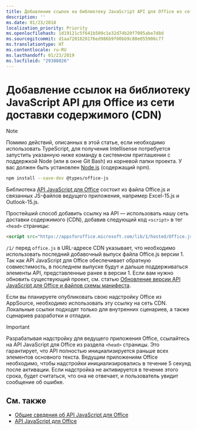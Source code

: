 ```yaml
---
title: Добавление ссылок на библиотеку JavaScript API для Office из сети доставки содержимого (CDN)
description: ''
ms.date: 01/23/2018
localization_priority: Priority
ms.openlocfilehash: 1d19121c5f641b509c1e32d74b20f7095abe7d8d
ms.sourcegitcommit: d1aa7201820176ed986b9f00bb9c88e055906c77
ms.translationtype: HT
ms.contentlocale: ru-RU
ms.lasthandoff: 01/23/2019
ms.locfileid: "29388026"
---
```

# <a name="referencing-the-javascript-api-for-office-library-from-its-content-delivery-network-cdn"></a>Добавление ссылок на библиотеку JavaScript API для Office из сети доставки содержимого (CDN)

> [!NOTE]
> Помимо действий, описанных в этой статье, если необходимо использовать TypeScript, для получения Intellisense потребуется запустить указанную ниже команду в системном приглашении с поддержкой Node (или в окне Git Bash) из корневой папки проекта. У вас должен быть установлен [Node.js](https://nodejs.org) (содержащий npm).
> 
> ```bash
> npm install --save-dev @types/office-js
> ```

Библиотека [API JavaScript для Office](https://docs.microsoft.com/office/dev/add-ins/reference/javascript-api-for-office) состоит из файла Office.js и связанных JS-файлов ведущего приложения, например Excel-15.js и Outlook-15.js. 


Простейший способ добавить ссылку на API — использовать нашу сеть доставки содержимого (CDN), добавив следующий код `<script>` в тег `<head>` страницы:  

```html
<script src="https://appsforoffice.microsoft.com/lib/1/hosted/Office.js" type="text/javascript"></script>
```

`/1/` перед `office.js` в URL-адресе CDN указывает, что необходимо использовать последний добавочный выпуск файла Office.js версии 1. Так как API JavaScript для Office обеспечивает обратную совместимость, в последнем выпуске будут и дальше поддерживаться элементы API, представленные ранее в версии 1. Если вам нужно обновить существующий проект, см. статью [Обновление версии API JavaScript для Office и файлов схемы манифеста](update-your-javascript-api-for-office-and-manifest-schema-version.md). 

Если вы планируете опубликовать свою надстройку Office из AppSource, необходимо использовать эту ссылку на сеть CDN. Локальные ссылки подходят только для внутренних сценариев, а также сценариев разработки и отладки.

> [!IMPORTANT]
>  Разрабатывая надстройку для ведущего приложения Office, ссылайтесь на API JavaScript для Office из раздела `<head>` страницы. Это гарантирует, что API полностью инициализируется раньше всех элементов основного текста. Ведущим приложениям Office необходимо, чтобы надстройки инициализировались в течение 5 секунд после активации. Если надстройка не активируется в течение этого срока, будет считаться, что она не отвечает, и пользователь увидит сообщение об ошибке.       

## <a name="see-also"></a>См. также

- [Общие сведения об API JavaScript для Office](understanding-the-javascript-api-for-office.md)    
- [API JavaScript для Office](https://docs.microsoft.com/office/dev/add-ins/reference/javascript-api-for-office)
    
